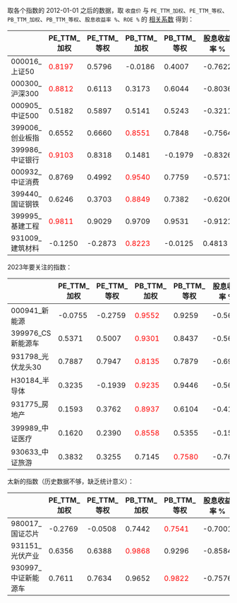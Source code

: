 取各个指数的 2012-01-01 之后的数据，取 `收盘价` 与 `PE_TTM_加权`、`PE_TTM_等权`、
`PB_TTM_加权`、`PB_TTM_等权`、`股息收益率 %`、`ROE %` 的 [相关系数][1] 得到：

|               | PE_TTM_加权                       | PE_TTM_等权 | PB_TTM_加权                       | PB_TTM_等权                       | 股息收益率 % | ROE %   | 最早数据日期     |
|---------------|---------------------------------|-----------|---------------------------------|---------------------------------|---------|---------|------------|
| 000016_上证50   | <font color='red'>0.8197</font> | 0.5796    | -0.0186                         | 0.4007                          | -0.7622 | -0.8053 | 2012-01-04 |
| 000300_沪深300  | <font color='red'>0.8812</font> | 0.6113    | 0.3173                          | 0.6044                          | -0.8036 | -0.7935 | 2012-01-04 |
| 000905_中证500  | 0.5182                          | 0.5897    | 0.5141                          | 0.5243                          | -0.3211 | -0.1737 | 2012-01-04 |
| 399006_创业板指   | 0.6552                          | 0.6660    | <font color='red'>0.8551</font> | 0.7848                          | -0.7564 | 0.7660  | 2012-01-04 |
| 399986_中证银行   | <font color='red'>0.9103</font> | 0.8318    | 0.1481                          | -0.1979                         | -0.8326 | -0.8380 | 2013-07-16 |
| 000932_中证消费   | 0.8769                          | 0.4992    | <font color='red'>0.9540</font> | 0.7759                          | -0.5713 | 0.5102  | 2012-01-04 |
| 399440_国证钢铁   | 0.6246                          | 0.3703    | <font color='red'>0.8849</font> | 0.7382                          | -0.6206 | -0.1916 | 2014-12-31 |
| 399995_基建工程   | <font color='red'>0.9811</font> | 0.9029    | 0.9709                          | 0.9531                          | -0.9121 | 0.6383  | 2015-01-05 |
| 931009_建筑材料   | -0.1250                         | -0.2873   | <font color='red'>0.8223</font> | -0.0125                         | 0.4813  | 0.4949  | 2013-07-16 |

2023年要关注的指数：

|               | PE_TTM_加权  | PE_TTM_等权 | PB_TTM_加权                       | PB_TTM_等权                   | 股息收益率 % | ROE %   | 最早数据日期     |
|---------------|-------------|-----------|---------------------------------|---------------------------------|---------|---------|------------|
| 000941_新能源    | -0.0755                         | -0.2759   | <font color='red'>0.9552</font> | 0.9259                          | -0.5617 | 0.6924  | 2012-01-04 |
| 399976_CS新能源车 | 0.5371   | 0.5007    | <font color='red'>0.9301</font> | 0.8437                          | -0.5696 | 0.0417   | 2014-12-01 |
| 931798_光伏龙头30 | 0.7887   | 0.7947     | <font color='red'>0.8135</font> | 0.7879                          | -0.6974 | 0.2063 | 2017-01-03 |
| H30184_半导体    | 0.3235     | -0.1939   | <font color='red'>0.9235</font> | 0.9446                          | -0.5625 | 0.7467  | 2013-07-16 |
| 931775_房地产    | 0.1593    | 0.3762    | <font color='red'>0.8937</font>  | 0.6104                          | -0.4155 | 0.0665 | 2013-07-16 |
| 399989_中证医疗   | 0.1620   | 0.2390    | <font color='red'>0.8558</font>  | 0.5355                          | -0.1566 | 0.6714 | 2014-11-03 |
| 930633_中证旅游 | 0.3832     | 0.3255    | 0.7145                           | <font color='red'>0.7580</font> | -0.7687 | -0.1881 | 2015-05-11 |

太新的指数（历史数据不够，缺乏统计意义）：

|               | PE_TTM_加权  | PE_TTM_等权 | PB_TTM_加权                       | PB_TTM_等权                   | 股息收益率 % | ROE %   | 最早数据日期     |
|---------------|-------------|-----------|---------------------------------|---------------------------------|---------|---------|------------|
| 980017_国证芯片   | -0.2769                         | -0.0508   | 0.7442                          | <font color='red'>0.7541</font> | -0.7001 | 0.7969  | 2019-08-02 |
| 931151_光伏产业   | 0.6356   | 0.6388    | <font color='red'>0.9868</font> | 0.9296                          | -0.8584 | 0.7925  | 2019-04-23 |
| 930997_中证新能源车 | 0.7611                          | 0.7634    | 0.9652                          | <font color='red'>0.9822</font> | -0.7576 | -0.2429 | 2017-07-20 |

[1]: https://chanjarster.github.io/ai-learn/#/ai_basics/statistics?id=%e6%95%b0%e5%ad%97%e7%89%b9%e5%be%81